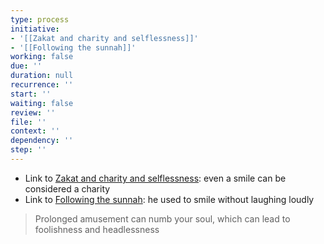 ```yaml
---
type: process
initiative:
- '[[Zakat and charity and selflessness]]'
- '[[Following the sunnah]]'
working: false
due: ''
duration: null
recurrence: ''
start: ''
waiting: false
review: ''
file: ''
context: ''
dependency: ''
step: ''
---
```


* Link to [Zakat and charity and selflessness](docs/sidebar1/Initiatives/worship/Zakat%20and%20charity%20and%20selflessness.md): even a smile can be considered a charity
* Link to [Following the sunnah](docs/sidebar1/Initiatives/worship/Following%20the%20sunnah.md): he used to smile without laughing loudly

> Prolonged amusement can numb your soul, which can lead to foolishness and headlessness